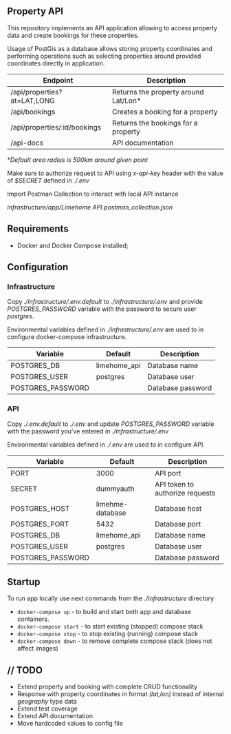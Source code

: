 ## Property API

This repository implements an API application allowing to access property data and create bookings for these properties.

Usage of PostGis as a database allows storing property coordinates and performing operations such as selecting properties around provided coordinates directly in application.

|Endpoint                    |Description                         |
|----------------------------|------------------------------------|
|/api/properties?at=LAT,LONG |Returns the property around Lat/Lon*|
|/api/bookings               |Creates a booking for a property    |
|/api/properties/:id/bookings|Returns the bookings for a property |
|/api-docs                   |API documentation                   |

**Default area radius is 500km around given point*

Make sure to authorize request to API using *x-api-key* header with the value of *$SECRET* defined in *./.env*

Import Postman Collection to interact with local API instance

*infrastructure/app/Limehome API.postman_collection.json*

## Requirements

- Docker and Docker Compose installed;

## Configuration

### Infrastructure

Copy *./infrastructure/.env.default* to *./infrastructure/.env* and provide *POSTGRES_PASSWORD* variable with the password to secure user *postgres*.

Environmental variables defined in *./infrastructure/.env* are used to in configure docker-compose infrastructure.

|Variable         |Default     |Description      |
|-----------------|------------|-----------------|
|POSTGRES_DB      |limehome_api|Database name    |
|POSTGRES_USER    |postgres    |Database user    |
|POSTGRES_PASSWORD|            |Database password|

### API

Copy *./.env.default* to *./.env* and update *POSTGRES_PASSWORD* variable with the password you've entered in *./infrastructure/.env*

Environmental variables defined in *./.env* are used to in configure API.

|Variable         |Default          |Description                    |
|-----------------|-----------------|-------------------------------|
|PORT             |3000             |API port                       |
|SECRET           |dummyauth        |API token to authorize requests|
|POSTGRES_HOST    |limehme-database|Database host                  |
|POSTGRES_PORT    |5432             |Database port                  |
|POSTGRES_DB      |limehome_api     |Database name                  |
|POSTGRES_USER    |postgres         |Database user                  |
|POSTGRES_PASSWORD|                 |Database password              |

## Startup

To run app locally use next commands from the *./infrastructure* directory

- `docker-compose up` - to build and start both app and database containers. 
- `docker-compose start` - to start existing (stopped) compose stack
- `docker-compose stop` - to stop existing (running) compose stack
- `docker-compose down` - to remove complete compose stack (does not affect images)

## // TODO

- Extend property and booking with complete CRUD functionality
- Response with property coordinates in format *(lat,lon)* instead of internal *geography* type data
- Extend test coverage
- Extend API documentation
- Move hardcoded values to config file